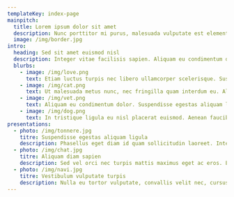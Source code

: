 ```yaml
---
templateKey: index-page
mainpitch:
  title: Lorem ipsum dolor sit amet
  description: Nunc porttitor mi purus, malesuada vulputate est elementum sit amet. Pellentesque volutpat velit non erat hendrerit lacinia.Etiam lacus risus, semper id interdum molestie, dignissim in nunc.
  image: /img/border.jpg
intro:
  heading: Sed sit amet euismod nisl
  description: Integer vitae facilisis sapien. Aliquam eu condimentum dolor. Suspendisse egestas aliquam ligula. Aenean sagittis, arcu varius congue accumsan, neque diam tincidunt ipsum, ullamcorper accumsan erat eros id nisi.
  blurbs:
    - image: /img/love.png
      text: Etiam luctus turpis nec libero ullamcorper scelerisque. Suspendisse non dignissim dolor.
    - image: /img/cat.png
      text: Ut malesuada metus nunc, nec fringilla quam interdum eu. Aliquam erat volutpat. Vivamus sed enim velit.
    - image: /img/vet.png
      text: Aliquam eu condimentum dolor. Suspendisse egestas aliquam ligula. Aenean sagittis, arcu varius congue accumsan, neque diam tincidunt ipsum, ullamcorper accumsan erat eros id nisi.
    - image: /img/dog.png
      text: In tristique ligula eu nisl placerat euismod. Aenean faucibus tincidunt tortor, non varius ante dictum ac.
presentations:
  - photo: /img/tonnere.jpg
    titre: Suspendisse egestas aliquam ligula
    description: Phasellus eget diam id quam sollicitudin laoreet. Integer malesuada placerat massa, a posuere tellus condimentum nec. Mauris feugiat nunc ac risus sagittis, id blandit est pulvinar. In non orci vitae erat pellentesque semper sodales sit amet diam. Duis a erat consectetur, sagittis nunc malesuada
  - photo: /img/chat.jpg
    titre: Aliquam diam sapien
    description: Sed vel orci nec turpis mattis maximus eget ac eros. Etiam laoreet sapien nibh, ac lacinia velit pharetra vitae. Nunc pulvinar urna id ligula congue, fringilla aliquet ipsum imperdiet. In tristique ligula eu nisl placerat euismod. Aenean faucibus tincidunt tortor, non varius ante dictum ac.
  - photo: /img/navi.jpg
    titre: Vestibulum vulputate turpis
    description: Nulla eu tortor vulputate, convallis velit nec, cursus risus. Aenean ut iaculis quam. Duis ut pulvinar justo. Cras interdum felis dui. Praesent et ligula enim. Phasellus consequat egestas risus eget vestibulum. Mauris ac mi dignissim, dapibus tellus volutpat, faucibus diam.
---
```

